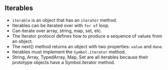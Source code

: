 <!-- Hoisting, closures, promises, async/await, prototypes and inheritance, modules(import, export), event loop, high order function, currying, debouncing and throttling -->

## Iterables

- `iterable` is an object that has an `iterator` method.
- Iterables can be iterated over with `for of` loop.
- Can iterate over array, string, map, set, etc.
- The Iterator protocol defines how to produce a sequence of values from an object.
- The next() method returns an object with two properties: `value` and `done`.
- Iterables must implement the `Symbol.iterator` method.
- String, Array, TypedArray, Map, Set are all iterables because their prototype
  objects have a Symbol.iterator method.
